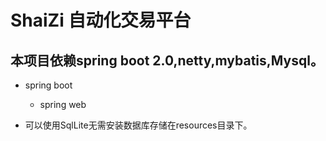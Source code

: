 # ShaiZi 自动化交易平台

## 本项目依赖spring boot 2.0,netty,mybatis,Mysql。

- spring boot
    - spring web

- 可以使用SqlLite无需安装数据库存储在resources目录下。

